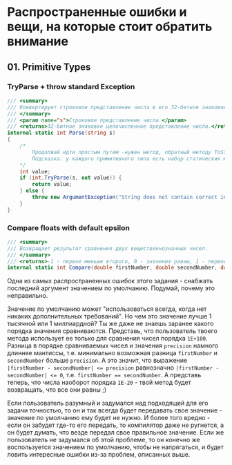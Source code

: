 # Распространенные ошибки и вещи, на которые стоит обратить внимание

## 01. Primitive Types

### TryParse + throw standard Exception

```cs
/// <summary>
/// Конвертирует строковое представление числа в его 32-битное знаковое целочисленное представление.
/// </summary>
/// <param name="s">Строковое представление числа.</param>
/// <returns>32-битное знаковое целочисленное представление числа.</returns>
internal static int Parse(string s)
{
    /*
        Продолжай идти простым путем -нужен метод, обратный методу ToString выше, который распарсит дефолтное строковое представление числа.
        Подсказка: у каждого примитивного типа есть набор статических методов, среди которых есть нужный.
    */
    int value;
    if (int.TryParse(s, out value)) {
        return value;
    } else {
        throw new ArgumentException("String does not contain correct integer", nameof(s));
    }
}
```

### Compare floats with default epsilon

```cs
/// <summary>
/// Возвращает результат сравнения двух вещественнозначных чисел.
/// </summary>
/// <returns>-1 - первое меньше второго, 0 - значения равны, 1 - первое больше второго.</returns>
internal static int Compare(double firstNumber, double secondNumber, double precision = 0.000001)
```

Одна из самых распространенных ошибок этого задания - снабжать последний аргумент значением по умолчанию. Подумай, почему это неправильно.

Значение по умолчанию может "использоваться всегда, когда нет никаких дополнительных требований". Но чем это значение лучше 1 тысячной или 1 миллиардной? Ты же даже не знаешь заранее какого порядка значения сравниваются. Представь, что пользователь твоего метода использует ее только для сравнения чисел порядка `1E+100`. Разница в порядке сравниваемых чисел и значения `precision` намного длиннее мантиссы, т.е. минимально возможная разница `firstNumber` и `secondNumber` больше `precision`. А это значит, что выражение `|firstNumber - secondNumber| <= precision` равнозначно `|firstNumber - secondNumber| <= 0`, т.е. `firstNumber == secondNumber`. А представь теперь, что числа наоборот порядка `1E-20` - твой метод будет возвращать, что все они равны ;)

Если пользователь разумный и задумался над подходящей для его задачи точностью, то он и так всегда будет передавать свое значение - значение по умолчанию ему будет не нужно. И более того вредно -  если он забудет где-то его передать, то компилятор даже не ругнется, а он будет думать, что везде передал свое правильное значение.
Если же пользователь не задумался об этой проблеме, то он конечно же воспользуется значением по умолчанию, чтобы не напрягаться, и будет ловить интересные ошибки из-за проблем, описанных выше.